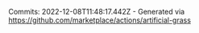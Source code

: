 Commits: 2022-12-08T11:48:17.442Z - Generated via https://github.com/marketplace/actions/artificial-grass
<br>
